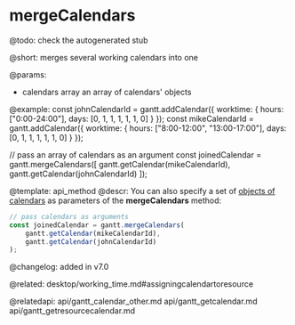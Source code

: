 mergeCalendars
=============


@todo:
	check the autogenerated stub

@short: merges several working calendars into one

@params:
- calendars		array		an array of calendars' objects



@example:
const johnCalendarId = gantt.addCalendar({
    worktime: {
        hours: ["0:00-24:00"],
        days: [0, 1, 1, 1, 1, 1, 0]
    }
});
const mikeCalendarId = gantt.addCalendar({
    worktime: {
        hours: ["8:00-12:00", "13:00-17:00"],
        days: [0, 1, 1, 1, 1, 1, 0]
    }
});

// pass an array of calendars as an argument
const joinedCalendar = gantt.mergeCalendars([
    gantt.getCalendar(mikeCalendarId),
    gantt.getCalendar(johnCalendarId)
]);

@template:	api_method
@descr:
You can also specify a set of [objects of calendars](api/gantt_calendar_other.md) as parameters of the **mergeCalendars** method:

~~~js
// pass calendars as arguments
const joinedCalendar = gantt.mergeCalendars(
    gantt.getCalendar(mikeCalendarId),
    gantt.getCalendar(johnCalendarId)
);
~~~

@changelog: added in v7.0

@related: desktop/working_time.md#assigningcalendartoresource

@relatedapi: api/gantt_calendar_other.md
api/gantt_getcalendar.md
api/gantt_getresourcecalendar.md
